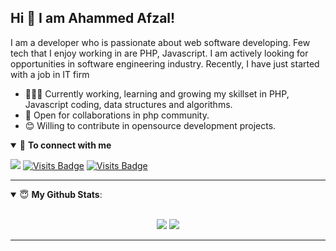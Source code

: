 ## Hi 👋 I am Ahammed Afzal! 

I am a developer who is passionate about web software developing. Few tech that I enjoy working in are PHP, Javascript. I am actively looking for opportunities in software engineering industry. Recently, I have just started with a job in IT firm

- 👨🏽‍💻 Currently working, learning and growing my skillset in PHP, Javascript coding, data structures and algorithms.
- 🤝 Open for collaborations in php community.
- 😊 Willing to contribute in opensource development projects.

<details open>
<summary>🤝 <b>To connect with me</b></summary>

<p align = "center">
 
[<img src="https://img.shields.io/badge/facebook-%231877F2.svg?&style=for-the-badge&logo=facebook&logoColor=white" />](https://www.facebook.com/afzal.ahaammed/) 
[![Visits Badge](https://img.shields.io/badge/GitHub-100000?style=for-the-badge&logo=github&logoColor=white)](https://github.com/ahmed-afzal1)
[![Visits Badge](https://img.shields.io/badge/LinkedIn-0077B5?style=for-the-badge&logo=linkedin&logoColor=white)](https://www.linkedin.com/in/ahammed-afzal-5a2575132/)

</p>

</details>

---

<details open>
 <summary> 😇 <b>My Github Stats</b>: </summary>

<br>

<p align = "center">
  <img src = "https://github-readme-stats.vercel.app/api?username=ahmed-afzal1&show_icons=true&theme=tokyonight&line_height=27">
  <img src = "https://github-readme-stats.vercel.app/api/top-langs/?username=ahmed-afzal1&hide=css,java,html&theme=tokyonight">
</p>

</details>




---


